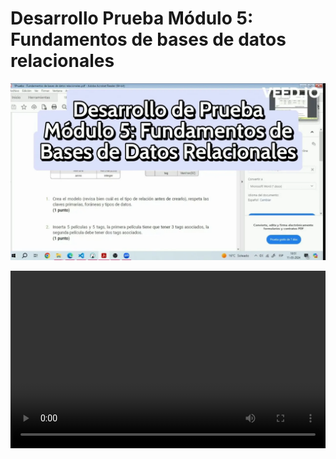 # Desarrollo Prueba Módulo 5: Fundamentos de bases de datos relacionales

[![Video Desarrollo Prueba](./screenshots/thumb_video.webp)](/video_prueba.mp4)

<video style='aspect-ratio:16/9;width:100%' controls>
  <source src="./video_prueba.mp4" type="video/mp4">
</video>
